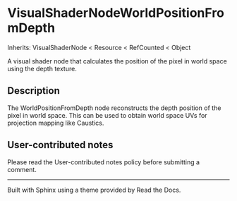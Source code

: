 # VisualShaderNodeWorldPositionFromDepth

Inherits: VisualShaderNode < Resource < RefCounted < Object

A visual shader node that calculates the position of the pixel in world space
using the depth texture.

## Description

The WorldPositionFromDepth node reconstructs the depth position of the pixel
in world space. This can be used to obtain world space UVs for projection
mapping like Caustics.

## User-contributed notes

Please read the User-contributed notes policy before submitting a comment.

* * *

Built with Sphinx using a theme provided by Read the Docs.

